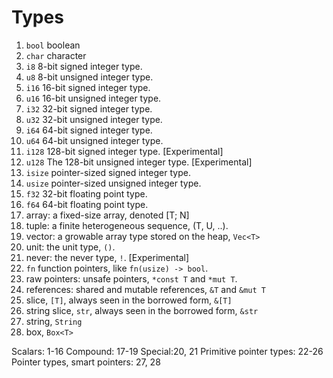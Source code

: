 # Types

1. `bool`  boolean
2. `char`  character
3. `i8`    8-bit signed integer type.
4. `u8`    8-bit unsigned integer type.
5. `i16`   16-bit signed integer type.
6. `u16`   16-bit unsigned integer type.
7. `i32`   32-bit signed integer type.
8. `u32`   32-bit unsigned integer type.
9. `i64`   64-bit signed integer type.
10. `u64`   64-bit unsigned integer type.
11. `i128`  128-bit signed integer type. [Experimental]
12. `u128`  The 128-bit unsigned integer type. [Experimental]
13. `isize` pointer-sized signed integer type.
14. `usize` pointer-sized unsigned integer type.
15. `f32`   32-bit floating point type.
16. `f64`   64-bit floating point type.
17. array: a fixed-size array, denoted [T; N]
18. tuple: a finite heterogeneous sequence, (T, U, ..).
19. vector: a growable array type stored on the heap, `Vec<T>`
20. unit: the unit type, `()`.
21. never: the never type, `!`. [Experimental] 
22. `fn` function pointers, like `fn(usize) -> bool`.
23. raw pointers: unsafe pointers, `*const T` and `*mut T`.
24. references: shared and mutable references, `&T` and `&mut T`
25. slice, `[T]`, always seen in the borrowed form, `&[T]`
26. string slice, `str`, always seen in the borrowed form, `&str`
27. string, `String`
28. box, `Box<T>`



Scalars: 1-16
Compound: 17-19
Special:20, 21
Primitive pointer types: 22-26
Pointer types, smart pointers: 27, 28
